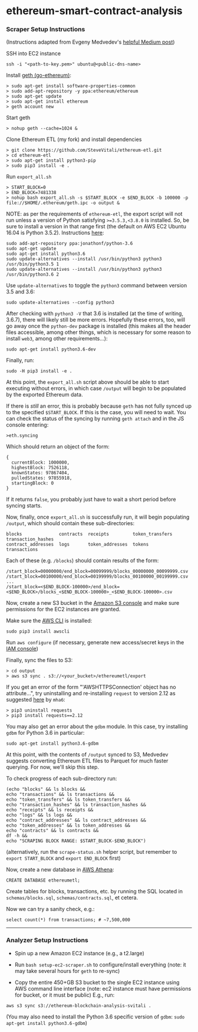 # ethereum-smart-contract-analysis

### Scraper Setup Instructions

(Instructions adapted from Evgeny Medvedev's [helpful Medium post](https://medium.com/@medvedev1088/exporting-and-analyzing-ethereum-blockchain-f5353414a94e))

SSH into EC2 instance
```
ssh -i "<path-to-key.pem>" ubuntu@<public-dns-name>
```

Install [geth (go-ethereum)](https://github.com/ethereum/go-ethereum/wiki/Installation-Instructions-for-Ubuntu):
```
> sudo apt-get install software-properties-common
> sudo add-apt-repository -y ppa:ethereum/ethereum
> sudo apt-get update
> sudo apt-get install ethereum
> geth account new
```

Start geth
```
> nohup geth --cache=1024 &
```

Clone Ethereum ETL (my fork) and install dependencies

```
> git clone https://github.com/SteveVitali/ethereum-etl.git
> cd ethereum-etl
> sudo apt-get install python3-pip
> sudo pip3 install -e .
```

Run `export_all.sh`

```
> START_BLOCK=0
> END_BLOCK=7481338
> nohup bash export_all.sh -s $START_BLOCK -e $END_BLOCK -b 100000 -p file://$HOME/.ethereum/geth.ipc -o output &
```

NOTE: as per the requirements of `ethereum-etl`, the export script will not run unless a version of Python satisfying `>=3.5.3,<3.8.0` is installed. So, be sure to install a version in that range first (the default on AWS EC2 Ubuntu 16.04 is Python 3.5.2). Instructions [here](http://ubuntuhandbook.org/index.php/2017/07/install-python-3-6-1-in-ubuntu-16-04-lts/):

```
sudo add-apt-repository ppa:jonathonf/python-3.6
sudo apt-get update
sudo apt-get install python3.6
sudo update-alternatives --install /usr/bin/python3 python3 /usr/bin/python3.5 1
sudo update-alternatives --install /usr/bin/python3 python3 /usr/bin/python3.6 2
```
Use `update-alternatives` to toggle the `python3` command between version 3.5 and 3.6:
```
sudo update-alternatives --config python3
```

After checking with `python3 -V` that 3.6 is installed (at the time of writing, 3.6.7), there will likely still be more errors. Hopefully these errors, too, will go away once the `python-dev` package is installed (this makes all the header files accessible, among other things, which is necessary for some reason to install `web3`, among other requirements...):
```
sudo apt-get install python3.6-dev
```

Finally, run:
```
sudo -H pip3 install -e .
```

At this point, the `export_all.sh` script above should be able to start executing without errors, in which case `/output` will begin to be populated by the exported Ethereum data.

If there is *still* an error, this is probably because `geth` has not fully synced up to the specified `$START_BLOCK`. If this is the case, you will need to wait. You can check the status of the syncing by running `geth attach` and in the JS console entering:
```
>eth.syncing
```
Which should return an object of the form:
```
{
  currentBlock: 1000000,
  highestBlock: 7526118,
  knownStates: 97867404,
  pulledStates: 97855918,
  startingBlock: 0
}
```
If it returns `false`, you probably just have to wait a short period before syncing starts.


Now, finally, once `export_all.sh` is successfully run, it will begin populating `/output`, which should contain these sub-directories:

```
blocks              contracts  receipts         token_transfers  transaction_hashes
contract_addresses  logs       token_addresses  tokens           transactions
```

Each of these (e.g. `/blocks`) should contain results of the form:

```
/start_block=00000000/end_block=00099999/blocks_00000000_00099999.csv
/start_block=00100000/end_block=00199999/blocks_00100000_00199999.csv
...
/start_block=<$END_BLOCK-100000>/end_block=<$END_BLOCK>/blocks_<$END_BLOCK-100000>_<$END_BLOCK-100000>.csv
```

Now, create a new S3 bucket in the [Amazon S3 console](https://console.aws.amazon.com/s3/home) and make sure permissions for the EC2 instances are granted.

Make sure the [AWS CLI](https://aws.amazon.com/cli) is installed:
```
sudo pip3 install awscli
```

Run `aws configure` (if necessary, generate new access/secret keys in the [IAM console](https://console.aws.amazon.com/iam/home))

Finally, sync the files to S3:
```
> cd output
> aws s3 sync . s3://<your_bucket>/ethereumetl/export
```

If you get an error of the form "'AWSHTTPSConnection' object has no attribute...", try uninstalling and re-installing `request` to version 2.12 as suggested [here](https://github.com/boto/botocore/issues/1258) by `mha6`:
```
> pip3 uninstall requests
> pip3 install requests==2.12
```

You may also get an error about the `gdbm` module. In this case, try installing `gdbm` for Python 3.6 in particular:
```
sudo apt-get install python3.6-gdbm
```

At this point, with the contents of `/output` synced to S3, Medvedev suggests converting Ethereum ETL files to Parquet for much faster querying. For now, we'll skip this step.

To check progress of each sub-directory run:
```
(echo "blocks" && ls blocks &&
echo "transactions" && ls transactions &&
echo "token_transfers" && ls token_transfers &&
echo "transaction_hashes" && ls transaction_hashes &&
echo "receipts" && ls receipts &&
echo "logs" && ls logs &&
echo "contract_addresses" && ls contract_addresses &&
echo "token_addresses" && ls token_addresses &&
echo "contracts" && ls contracts &&
df -h &&
echo "SCRAPING BLOCK RANGE: $START_BLOCK-$END_BLOCK")
```
(alternatively, run the `scrape-status.sh` helper script, but remember to `export START_BLOCK` and `export END_BLOCK` first)


Now, create a new database in [AWS Athena](https://console.aws.amazon.com/athena/home):
```
CREATE DATABASE ethereumetl;
```

Create tables for blocks, transactions, etc. by running the SQL located in `schemas/blocks.sql`, `schemas/contracts.sql`, et cetera.

Now we can try a sanity check, e.g.:
```
select count(*) from transactions; # ~7,500,000
```

------

### Analyzer Setup Instructions

- Spin up a new Amazon EC2 instance (e.g., a t2.large)

- Run `bash setup-ec2-scraper.sh` to configure/install everything (note: it may take several hours for `geth` to re-sync)

- Copy the entire 450+GB S3 bucket to the single EC2 instance using AWS command line interface (note: ec2 instance must have permissions for bucket, or it must be public) E.g., run:
```
aws s3 sync s3://ethereum-blockchain-analysis-svitali .
```

(You may also need to install the Python 3.6 specific version of `gdbm`: `sudo apt-get install python3.6-gdbm`)


